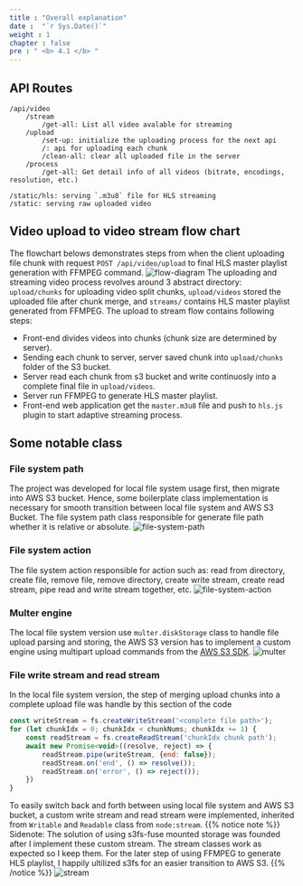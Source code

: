 ```yaml
---
title : "Overall explanation"
date :  "`r Sys.Date()`" 
weight : 1
chapter : false
pre : " <b> 4.1 </b> "
---
```


## API Routes
```
/api/video
    /stream
        /get-all: List all video avalable for streaming
    /upload
        /set-up: initialize the uploading process for the next api
        /: api for uploading each chunk
        /clean-all: clear all uploaded file in the server
    /process
        /get-all: Get detail info of all videos (bitrate, encodings, resolution, etc.)

/static/hls: serving `.m3u8` file for HLS streaming
/static: serving raw uploaded video
```

## Video upload to video stream flow chart
The flowchart belows demonstrates steps from when the client uploading file chunk with request `POST /api/video/upload` to final HLS master playlist generation with FFMPEG command. 
![flow-diagram](/images/3-Project-source-code/3.3-code-explanation/flow-diagram.png)
The uploading and streaming video process revolves around 3 abstract directory: `upload/chunks` for uploading video split chunks, `upload/videos` stored the uploaded file after chunk merge, and `streams/` contains HLS master playlist generated from FFMPEG.
The upload to stream flow contains following steps:
- Front-end divides videos into chunks (chunk size are determined by server).
- Sending each chunk to server, server saved chunk into `upload/chunks` folder of the S3 bucket.
- Server read each chunk from s3 bucket and write continuosly into a complete final file in `upload/videos`.
- Server run FFMPEG to generate HLS master playlist.
- Front-end web application get the `master.m3u8` file and push to `hls.js` plugin to start adaptive streaming process.

## Some notable class
### File system path
The project was developed for local file system usage first, then migrate into AWS S3 bucket. Hence, some boilerplate class implementation is necessary for smooth transition between local file system and AWS S3 Bucket.
The file system path class responsible for generate file path whether it is relative or absolute.
![file-system-path](/images/3-Project-source-code/3.3-code-explanation/file-system-path.png)
### File system action
The file system action responsible for action such as: read from directory, create file, remove file, remove directory, create write stream, create read stream, pipe read and write stream together, etc.
![file-system-action](/images/3-Project-source-code/3.3-code-explanation/file-system-action.png)
### Multer engine
The local file system version use `multer.diskStorage` class to handle file upload parsing and storing, the AWS S3 version has to implement a custom engine using multipart upload commands from the [AWS S3 SDK](https://docs.aws.amazon.com/AmazonS3/latest/userguide/mpu-upload-object.html).
![multer](/images/3-Project-source-code/3.3-code-explanation/multer.png)

### File write stream and read stream
In the local file system version, the step of merging upload chunks into a complete upload file was handle by this section of the code
```js
const writeStream = fs.createWriteStream('<complete file path>');
for (let chunkIdx = 0; chunkIdx < chunkNums; chunkIdx += 1) {
    const readStream = fs.createReadStream('chunkIdx chunk path');
    await new Promise<void>((resolve, reject) => {
        readStream.pipe(writeStream, {end: false});
        readStream.on('end', () => resolve());
        readStream.on('error', () => reject());
    })
}
```
To easily switch back and forth between using local file system and AWS S3 bucket, a custom write stream and read stream were implemented, inherited from `Writable` and `Readable` class from `node:stream`.
{{% notice note %}}
Sidenote: The solution of using s3fs-fuse mounted storage was founded after I implement these custom stream. The stream classes work as expected so I keep them. For the later step of using FFMPEG to generate HLS playlist, I happily ultilized s3fs for an easier transition to AWS S3.
{{% /notice %}}
![stream](/images/3-Project-source-code/3.3-code-explanation/stream.png)